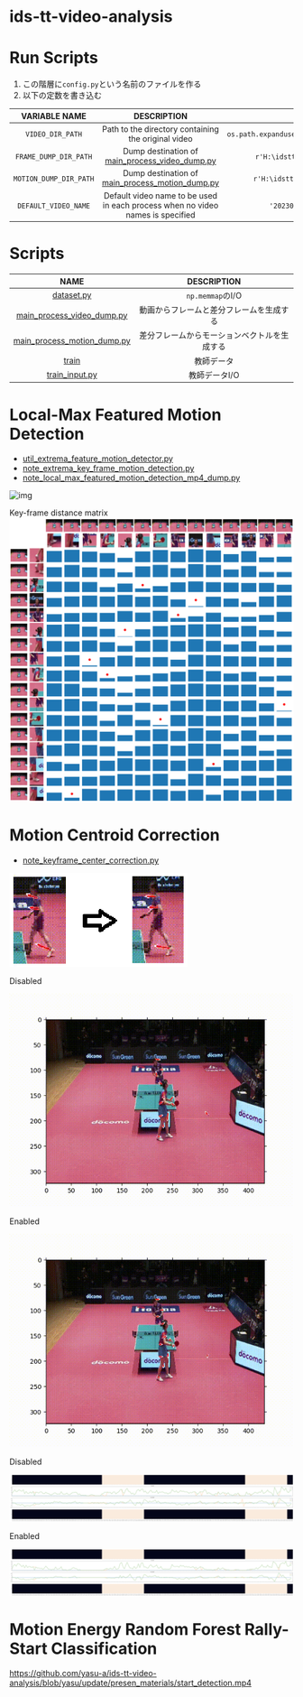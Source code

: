 # ids-tt-video-analysis

# Run Scripts

1. この階層に`config.py`という名前のファイルを作る
2. 以下の定数を書き込む

|     VARIABLE NAME      |                                   DESCRIPTION                                    |                        EXAMPLE                         |
|:----------------------:|:--------------------------------------------------------------------------------:|:------------------------------------------------------:|
|    `VIDEO_DIR_PATH`    |               Path to the directory containing the original video                | `os.path.expanduser(r'~/Desktop/idsttvideos/singles')` |
| `FRAME_DUMP_DIR_PATH`  |  Dump destination of [main_process_video_dump.py](./main_process_video_dump.py)  |        `r'H:\idstt\iDSTTVideoFrameDump\frames'`        |
| `MOTION_DUMP_DIR_PATH` | Dump destination of [main_process_motion_dump.py](./main_process_motion_dump.py) |       `r'H:\idstt\iDSTTVideoFrameDump\motions'`        |
|  `DEFAULT_VIDEO_NAME`  |  Default video name to be used in each process when no video names is specified  |           `'20230205_04_Narumoto_Harimoto'`            |

# Scripts

|                             NAME                             |      DESCRIPTION       |
|:------------------------------------------------------------:|:----------------------:|
|                  [dataset.py](./dataset.py)                  |    `np.memmap`のI/O     |
|  [main_process_video_dump.py](./main_process_video_dump.py)  |  動画からフレームと差分フレームを生成する  |
| [main_process_motion_dump.py](./main_process_motion_dump.py) | 差分フレームからモーションベクトルを生成する |
|                       [train](./train)                       |         教師データ          |
|              [train_input.py](./train_input.py)              |        教師データI/O        |

# Local-Max Featured Motion Detection

- [util_extrema_feature_motion_detector.py](./util_extrema_feature_motion_detector.py)
- [note_extrema_key_frame_motion_detection.py](./note_extrema_key_frame_motion_detection.py)
- [note_local_max_featured_motion_detection_mp4_dump.py](./note_local_max_featured_motion_detection_mp4_dump.py)

![img](presen_materials/local_max_feature_motion_vectors.gif)

Key-frame distance matrix
![img](presen_materials/local_max_feature_dist_mat.png)

# Motion Centroid Correction

- [note_keyframe_center_correction.py](./note_keyframe_center_correction.py)

![img](presen_materials/motion_centroid_correction/compare.png)

Disabled

![img](presen_materials/motion_centroid_correction/out_without_motion_correction.gif)

Enabled

![img](presen_materials/motion_centroid_correction/out_with_motion_correction.gif)

Disabled

![img](presen_materials/motion_centroid_correction/out_without_motion_correction.png)

Enabled

![img](presen_materials/motion_centroid_correction/out_with_motion_correction.png)

# Motion Energy Random Forest Rally-Start Classification

https://github.com/yasu-a/ids-tt-video-analysis/blob/yasu/update/presen_materials/start_detection.mp4
